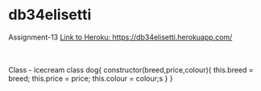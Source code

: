# db34elisetti
Assignment-13
<a href="https://db38vissapragada.herokuapp.com/">Link to Heroku: https://db34elisetti.herokuapp.com/ </a>
<br>
<br>
<br>



Class - icecream class dog{ constructor(breed,price,colour){
    this.breed = breed;
    this.price = price;
    this.colour = colour;s
}
}